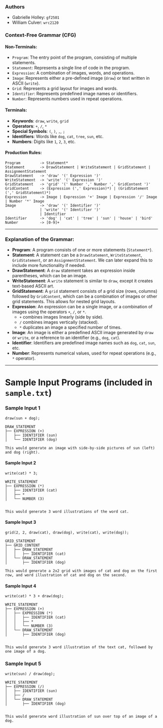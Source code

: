 ### **Authors**
- Gabrielle Holley: `gf2501`
- William Culver: `wrc2120`

### **Context-Free Grammar (CFG)**

#### **Non-Terminals:**
- `Program`: The entry point of the program, consisting of multiple statements.
- `Statement`: Represents a single line of code in the program.
- `Expression`: A combination of images, words, and operations.
- `Image`: Represents either a pre-defined image (`draw`) or text written in ASCII (`write`).
- `Grid`: Represents a grid layout for images and words.
- `Identifier`: Represents predefined image names or identifiers.
- `Number`: Represents numbers used in repeat operations.

#### **Terminals:**
- **Keywords**: `draw`, `write`, `grid`
- **Operators**: `+`, `/`, `*`
- **Special Symbols**: `(`, `)`, `,`, `;`
- **Identifiers**: Words like `dog`, `cat`, `tree`, `sun`, etc.
- **Numbers**: Digits like `1`, `2`, `3`, etc.

#### **Production Rules:**

```
Program         -> Statement*
Statement       -> DrawStatement | WriteStatement | GridStatement | AssignmentStatement
DrawStatement   -> 'draw' '(' Expression ')'
WriteStatement  -> 'write' '(' Expression ')'
GridStatement   -> 'grid' '(' Number ',' Number ',' GridContent ')'
GridContent     -> (Expression (',' Expression)*) | (GridStatement (',' GridStatement)*)
Expression      -> Image | Expression '+' Image | Expression '/' Image | Number '*' Image
Image           -> 'draw' '(' Identifier ')'
                | 'write' '(' Identifier ')'
                | Identifier
Identifier      -> 'dog' | 'cat' | 'tree' | 'sun' | 'house' | 'bird'
Number          -> [0-9]+
```

---

### **Explanation of the Grammar**:

- **Program**: A program consists of one or more statements (`Statement*`).
- **Statement**: A statement can be a `DrawStatement`, `WriteStatement`, `GridStatement`, or an `AssignmentStatement`. We can later expand this to include more functionality if needed.
- **DrawStatement**: A `draw` statement takes an expression inside parentheses, which can be an image.
- **WriteStatement**: A `write` statement is similar to `draw`, except it creates text-based ASCII art.
- **GridStatement**: A `grid` statement consists of a grid size (rows, columns) followed by `GridContent`, which can be a combination of images or other grid statements. This allows for nested grid layouts.
- **Expression**: An expression can be a single image, or a combination of images using the operators `+`, `/`, or `*`.
  - `+` combines images linearly (side by side).
  - `/` combines images vertically (stacked).
  - `*` duplicates an image a specified number of times.
- **Image**: An image is either a predefined ASCII image generated by `draw` or `write`, or a reference to an identifier (e.g., `dog`, `cat`).
- **Identifier**: Identifiers are predefined image names such as `dog`, `cat`, `sun`, etc.
- **Number**: Represents numerical values, used for repeat operations (e.g., `*` operator).

---

# Sample Input Programs (included in `sample.txt`)

### Sample Input 1
```plaintext
draw(sun + dog);

DRAW_STATEMENT
├── EXPRESSION (+)
│   ├── IDENTIFIER (sun)
│   └── IDENTIFIER (dog)

This would generate an image with side-by-side pictures of sun (left) and dog (right). 
```
#### Sample Input 2
```plaintext
write(cat) * 3;

WRITE_STATEMENT
├── EXPRESSION (*)
│   ├── IDENTIFIER (cat)
│   ├── *
│   └── NUMBER (3)


This would generate 3 word illustrations of the word cat.
```

#### Sample Input 3
```plaintext
grid(2, 2, draw(cat), draw(dog), write(cat), write(dog));

GRID_STATEMENT
├── GRID_CONTENT
│   ├── DRAW_STATEMENT
│   │   ├── IDENTIFIER (cat)
│   └── DRAW_STATEMENT
│       ├── IDENTIFIER (dog)

This would generate a 2x2 grid with images of cat and dog on the first row, and word illustration of cat and dog on the second.
```

#### Sample Input 4
```plaintext
write(cat) * 3 + draw(dog);

WRITE_STATEMENT
├── EXPRESSION (+)
│   ├── EXPRESSION (*)
│   │   ├── IDENTIFIER (cat)
│   │   ├── *
│   │   └── NUMBER (3)
│   └── DRAW_STATEMENT
│       ├── IDENTIFIER (dog)


This would generate 3 word illustration of the text cat, followed by one image of a dog.
```

### Sample Input 5
```plaintext
write(sun) / draw(dog);

WRITE_STATEMENT
├── EXPRESSION (/)
│   ├── IDENTIFIER (sun)
│   ├── /
│   └── DRAW_STATEMENT
│       ├── IDENTIFIER (dog)


This would generate word illustration of sun over top of an image of a dog.
```
